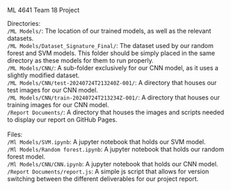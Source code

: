 ML 4641 Team 18 Project

Directories:<br>
`/ML Models/`: The location of our trained models, as well as the relevant datasets.<br>
`/ML Models/Dataset_Signature_Final/`: The dataset used by our random forest and SVM models. This folder should be simply placed in the same directory as these models for them to run properly.<br>
`/ML Models/CNN/`: A sub-folder exclusively for our CNN model, as it uses a slightly modified dataset.<br>
`/ML Models/CNN/test-20240724T213240Z-001/`: A directory that houses our test images for our CNN model.<br>
`/ML Models/CNN/train-20240724T213234Z-001/`: A directory that houses our training images for our CNN model.<br>
`/Report Documents/`: A directory that houses the images and scripts needed to display our report on GitHub Pages.<br>
<br>
Files:<br>
`/Ml Models/SVM.ipynb`: A jupyter notebook that holds our SVM model.<br>
`/Ml Models/Random forest.ipynb`: A jupyter notebook that holds our random forest model.<br>
`/Ml Models/CNN/CNN.ipynb`: A jupyter notebook that holds our CNN model.<br>
`/Report Documents/report.js`: A simple js script that allows for version switching between the different deliverables for our project report.<br>

